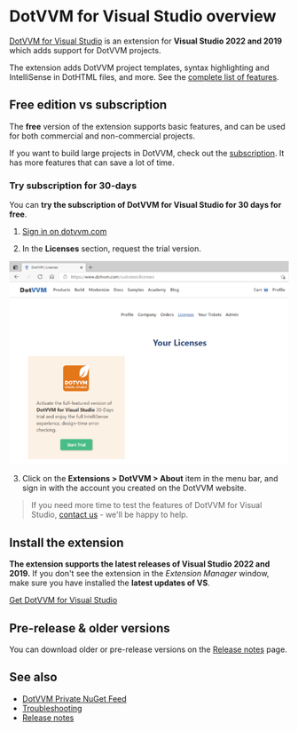 # DotVVM for Visual Studio overview

[DotVVM for Visual Studio](https://www.dotvvm.com/products/visual-studio-extensions) is an extension for **Visual Studio 2022 and 2019** which adds support for DotVVM projects.

The extension adds DotVVM project templates, syntax highlighting and IntelliSense in DotHTML files, and more. See the [complete list of features](https://www.dotvvm.com/products/visual-studio-extensions).

## Free edition vs subscription

The **free** version of the extension supports basic features, and can be used for both commercial and non-commercial projects.

If you want to build large projects in DotVVM, check out the [subscription](https://www.dotvvm.com/products/visual-studio-extensions). It has more features that can save a lot of time.

### Try subscription for 30-days

You can **try the subscription of DotVVM for Visual Studio for 30 days for free**.

1. [Sign in on dotvvm.com](https://www.dotvvm.com/login)

2. In the **Licenses** section, request the trial version.

![Get trial of DotVVM for Visual Studio](overview_img1.png)

3. Click on the **Extensions > DotVVM > About** item in the menu bar, and sign in with the account you created on the DotVVM website.

> If you need more time to test the features of DotVVM for Visual Studio, [contact us](https://www.dotvvm.com/support/contact-us) - we'll be happy to help.

## Install the extension

**The extension supports the latest releases of Visual Studio 2022 and 2019.** If you don't see the extension in the _Extension Manager_ window, make sure you have installed the **latest updates of VS**.

[Get DotVVM for Visual Studio](https://www.dotvvm.com/get-dotvvm)


## Pre-release & older versions

You can download older or pre-release versions on the [Release notes](release-notes) page.

## See also

* [DotVVM Private NuGet Feed](dotvvm-private-nuget-feed)
* [Troubleshooting](troubleshooting)
* [Release notes](release-notes)
